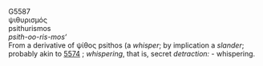 <body>
  <p>G5587<br>  ψιθυρισμός  <br> psithurismos  <br><i>psith-oo-ris-mos‘ </i><br>From a derivative of   ψίθος    psithos   (a <i>whisper</i>; by implication a <i>slander</i>; probably akin to <a href="g5574.htm">5574</a> ; <i>whispering</i>, that is, secret <i>detraction:</i> - whispering.<br></p>
 </body>